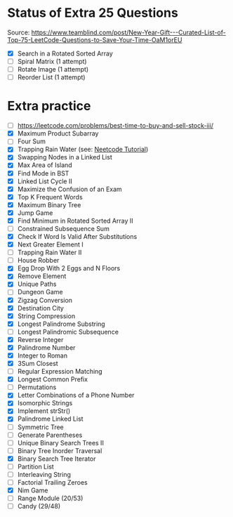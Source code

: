 # Status of Extra 25 Questions
Source: https://www.teamblind.com/post/New-Year-Gift---Curated-List-of-Top-75-LeetCode-Questions-to-Save-Your-Time-OaM1orEU

- [x] Search in a Rotated Sorted Array
- [ ] Spiral Matrix (1 attempt)
- [ ] Rotate Image (1 attempt)
- [ ] Reorder List (1 attempt)

# Extra practice
- [ ] https://leetcode.com/problems/best-time-to-buy-and-sell-stock-iii/
- [x] Maximum Product Subarray
- [ ] Four Sum
- [x] Trapping Rain Water (see: [Neetcode Tutorial](https://www.youtube.com/watch?v=ZI2z5pq0TqA))
- [x] Swapping Nodes in a Linked List
- [x] Max Area of Island
- [x] Find Mode in BST
- [x] Linked List Cycle II 
- [x] Maximize the Confusion of an Exam
- [x] Top K Frequent Words
- [x] Maximum Binary Tree
- [x] Jump Game
- [x] Find Minimum in Rotated Sorted Array II
- [ ] Constrained Subsequence Sum
- [x] Check If Word Is Valid After Substitutions
- [x] Next Greater Element I
- [ ] Trapping Rain Water II
- [ ] House Robber
- [x] Egg Drop With 2 Eggs and N Floors
- [x] Remove Element
- [x] Unique Paths
- [ ] Dungeon Game
- [x] Zigzag Conversion
- [x] Destination City
- [x] String Compression
- [x] Longest Palindrome Substring
- [ ] Longest Palindromic Subsequence
- [x] Reverse Integer
- [x] Palindrome Number
- [x] Integer to Roman
- [x] 3Sum Closest
- [ ] Regular Expression Matching
- [x] Longest Common Prefix
- [ ] Permutations
- [x] Letter Combinations of a Phone Number
- [x] Isomorphic Strings
- [x] Implement strStr()
- [x] Palindrome Linked List
- [ ] Symmetric Tree
- [ ] Generate Parentheses
- [ ] Unique Binary Search Trees II
- [ ] Binary Tree Inorder Traversal
- [x] Binary Search Tree Iterator
- [ ] Partition List
- [ ] Interleaving String
- [ ] Factorial Trailing Zeroes
- [x] Nim Game
- [ ] Range Module (20/53)
- [ ] Candy (29/48)
